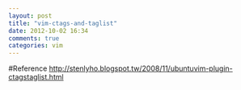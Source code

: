 ```yaml
---
layout: post
title: "vim-ctags-and-taglist"
date: 2012-10-02 16:34
comments: true
categories: vim
---
```


#Reference
<http://stenlyho.blogspot.tw/2008/11/ubuntuvim-plugin-ctagstaglist.html>
